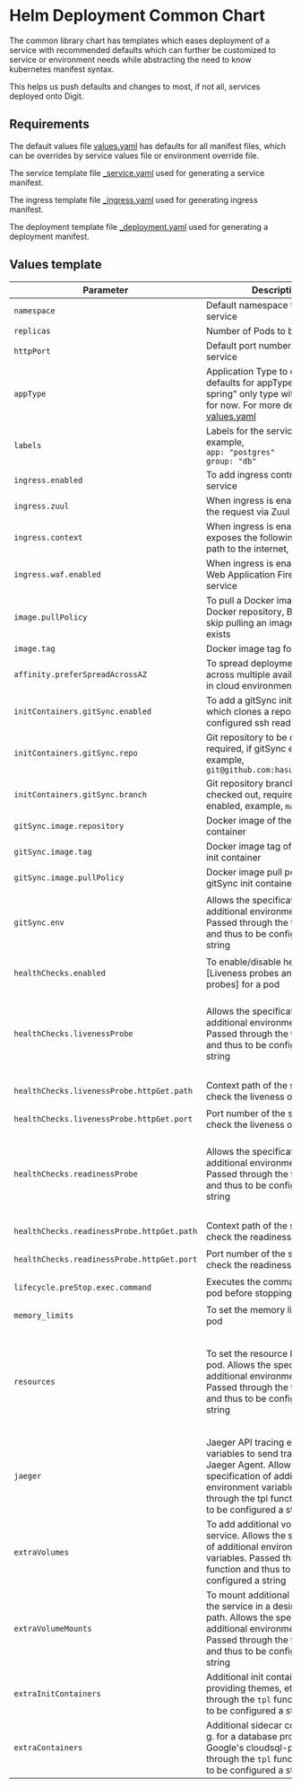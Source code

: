 
# Helm Deployment Common Chart

The common library chart has templates which eases deployment of a service with recommended defaults which can further be customized to service or environment needs while abstracting the need to know kubernetes manifest syntax.

This helps us push defaults and changes to most, if not all, services deployed onto Digit.

## Requirements

The default values file [values.yaml](https://github.com/hasura/solutions/blob/main/helm/common/values.yaml) has defaults for all manifest files, which can be overrides by service values file or environment override file.

The service template file [_service.yaml](https://github.com/hasura/solutions/blob/main/helm/common/_service_.yaml) used for generating a service manifest.

The ingress template file [_ingress.yaml](https://github.com/hasura/solutions/blob/main/helm/common/_ingress_.yaml) used for generating ingress manifest.

The deployment template file [_deployment.yaml](https://github.com/hasura/solutions/blob/main/helm/common/_deployment_.yaml) used for generating a deployment manifest.

## Values template

Parameter | Description | Default
--- | --- | ---
`namespace` | Default namespace for the service | `default`
`replicas` | Number of Pods to be created | `1`
`httpPort` | Default port number for the service | `8080`
`appType` | Application Type to configure defaults for appType, "java-spring" only type with defaults for now. For more details check [values.yaml](https://github.com/hasura/solutions/blob/main/helm/common/values.yaml) | ` `
`labels` | Labels for the service, for example, <br/>`app: "postgres"`<br/>`group: "db"` | `''`
`ingress.enabled` | To add ingress controller for the service  | `false`
`ingress.zuul` | When ingress is enabled, routes the request via Zuul API gateway | `false` 
`ingress.context` | When ingress is enabled, exposes the following context path to the internet, example `user` | `` 
`ingress.waf.enabled` | When ingress is enabled, Enable Web Application Firewall for the service | `true`
`image.pullPolicy` |  To pull a Docker image from Docker repository, By default skip pulling an image if it already exists | `IfNotPresent`
`image.tag` | Docker image tag for the service | `latest`
`affinity.preferSpreadAcrossAZ` | To spread deployment replicas across multiple availability zones in cloud environment | `true`
`initContainers.gitSync.enabled` | To add a gitSync init container which clones a repository using configured ssh read token | `false`
`initContainers.gitSync.repo` | Git repository to be checked out, required, if gitSync enabled, example, `git@github.com:hasura/solutions`  | `''`
`initContainers.gitSync.branch` | Git repository branch to be checked out, required, if gitSync enabled, example, `master`  | `''`
`gitSync.image.repository` | Docker image of the gitSync init container  | `k8s.gcr.io/git-sync`
`gitSync.image.tag` | Docker image tag of the gitSync init container | `v3.1.1`
`gitSync.image.pullPolicy` |  Docker image pull policy for gitSync init container | `IfNotPresent`
`gitSync.env` | Allows the specification of additional environment variables. Passed through the tpl function and thus to be configured a string |  `For Eg:` <br/> `env: \|` <br/> &nbsp;  &nbsp; &nbsp;  &nbsp; `- name: "GIT_SYNC_REPO"` <br/> &nbsp;  &nbsp; &nbsp;  &nbsp; &nbsp; &nbsp; `value: "{{ .Values.initContainers.gitSync.repo }}"` <br/> For more details check [values.yaml](https://github.com/hasura/solutions/blob/main/helm/common/values.yaml)
`healthChecks.enabled` | To enable/disable healthchecks [Liveness probes and Readiness probes] for a pod | `false`
`healthChecks.livenessProbe` | Allows the specification of additional environment variables. Passed through the tpl function and thus to be configured a string | `For Eg:` <br/> `livenessProbe: \|` <br/> &nbsp;  &nbsp; &nbsp;  &nbsp; `httpGet:` <br/> &nbsp;  &nbsp; &nbsp;  &nbsp; &nbsp; &nbsp; &nbsp; &nbsp; `path: "{{ .Values.healthChecks.livenessProbePath }}"` <br/> &nbsp;  &nbsp; &nbsp;  &nbsp; `initialDelaySeconds: 60` <br/> For more details check [values.yaml](https://github.com/hasura/solutions/blob/main/helm/common/values.yaml)
`healthChecks.livenessProbe.httpGet.path` | Context path of the service to check the liveness of a pod | `{{ .Values.healthChecks.livenessProbePath }}`
`healthChecks.livenessProbe.httpGet.port` | Port number of the service to check the liveness of a pod | `{{ .Values.httpPort }}`
`healthChecks.readinessProbe` | Allows the specification of additional environment variables. Passed through the tpl function and thus to be configured a string | `For Eg:` <br/> `readinessProbe: \|` <br/> &nbsp;  &nbsp; &nbsp;  &nbsp; `httpGet:` <br/> &nbsp;  &nbsp; &nbsp;  &nbsp; &nbsp; &nbsp; &nbsp; &nbsp; `path: "{{ .Values.healthChecks.readinessProbePath }}"` <br/> &nbsp;  &nbsp; &nbsp;  &nbsp; `initialDelaySeconds: 60` <br/> For more details check [values.yaml](https://github.com/hasura/solutions/blob/main/helm/common/values.yaml)
`healthChecks.readinessProbe.httpGet.path` | Context path of the service to check the readiness of a pod | `{{ .Values.healthChecks.readinessProbePath }}`
`healthChecks.readinessProbe.httpGet.port` | Port number of the service to check the readiness of a pod | `{{ .Values.httpPort }}`
`lifecycle.preStop.exec.command` | Executes the command in the pod before stopping | `- sh`<br/> `- -c` <br/> `- "sleep 10"`
`memory_limits` | To set the memory limit for the pod | `512Mi`
`resources` | To set the resource limits for the pod. Allows the specification of additional environment variables. Passed through the tpl function and thus to be configured a string | `resources: \|` <br/> &nbsp;  &nbsp; `{{- if eq .Values.appType "java-spring" -}}` <br/> &nbsp;  &nbsp; `requests:` <br/> &nbsp;  &nbsp; &nbsp;  &nbsp; `memory: {{ .Values.memory_limits \| quote }}` <br/> &nbsp;  &nbsp; `limits:` <br/> &nbsp;  &nbsp; &nbsp;  &nbsp; `memory: {{ .Values.memory_limits \| quote }}` <br/> &nbsp;  &nbsp; `{{- end -}}`
`jaeger` | Jaeger API tracing environment variables to send traces to Jaeger Agent.  Allows the specification of additional environment variables. Passed through the tpl function and thus to be configured a string | `For Eg:` <br/> `jaeger: \|` <br/> &nbsp;  &nbsp; &nbsp;  &nbsp; `- name: JAEGER_AGENT_PORT` <br/> &nbsp;  &nbsp; &nbsp;  &nbsp; &nbsp;  &nbsp; `port: 6831` <br/> For more details check [values.yaml](https://github.com/hasura/solutions/blob/main/helm/common/values.yaml)
`extraVolumes` | To add additional volumes to the service.  Allows the specification of additional environment variables. Passed through the tpl function and thus to be configured a string | `For Eg:` <br/> `extraVolumes: \|` <br/> &nbsp;  &nbsp; `- name: new-volume` <br/> &nbsp;  &nbsp; &nbsp; &nbsp; `configMap:` <br/> &nbsp;  &nbsp; &nbsp;  &nbsp; &nbsp;  &nbsp; `name: service-new-volume`
`extraVolumeMounts` | To mount additional volumes to the service in a desired mount path.  Allows the specification of additional environment variables. Passed through the tpl function and thus to be configured a string | `For Eg:` <br/> `extraVolumeMounts: \|` <br/> &nbsp;  &nbsp; `- mountPath: /opt/service-path/file.conf` <br/> &nbsp;  &nbsp; &nbsp; &nbsp; `configMap:` <br/> &nbsp;  &nbsp; &nbsp;  &nbsp; &nbsp;  &nbsp; `name: new-volume` <br/> &nbsp;  &nbsp; &nbsp;  &nbsp; &nbsp;  &nbsp; `subPath: file.conf`
`extraInitContainers` | Additional init containers, e. g. for providing themes, etc. Passed through the `tpl` function and thus to be configured a string | `""`
`extraContainers` | Additional sidecar containers, e. g. for a database proxy, such as Google's cloudsql-proxy. Passed through the `tpl` function and thus to be configured a string | `""`

